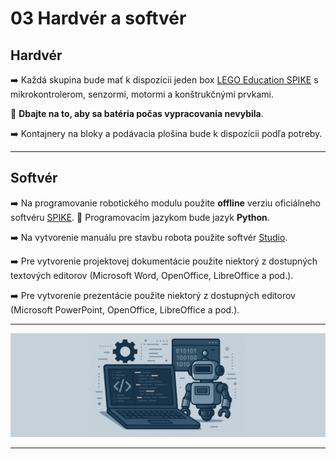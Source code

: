 # 03 Hardvér a softvér

## Hardvér

:arrow_right:	Každá skupina bude mať k dispozícii jeden box [LEGO Education SPIKE](https://education.lego.com/en-us/products/lego-education-spike-prime-set/45678/) s mikrokontrolerom, senzormi, motormi a konštrukčnými prvkami.

:low_battery:	**Dbajte na to, aby sa batéria počas vypracovania nevybila**.

:arrow_right:	Kontajnery na bloky a podávacia plošina bude k dispozícii podľa potreby.

---

## Softvér

:arrow_right:	Na programovanie robotického modulu použite **offline** verziu oficiálneho softvéru [SPIKE](https://education.lego.com/en-us/downloads/spike-app/software/). :snake: Programovacím jazykom bude jazyk **Python**. 

:arrow_right:	Na vytvorenie manuálu pre stavbu robota použite softvér [Studio](https://www.bricklink.com/v3/studio/download.page).

:arrow_right: Pre vytvorenie projektovej dokumentácie použite niektorý z dostupných textových editorov (Microsoft Word, OpenOffice, LibreOffice a pod.).

:arrow_right: Pre vytvorenie prezentácie použite niektorý z dostupných editorov (Microsoft PowerPoint, OpenOffice, LibreOffice a pod.).

---

![OBR](https://github.com/PavolSte/Robotika4/blob/f28b41b259a8da2fb75b20ab0b11bc5c0a994a3d/S%C3%BAbory/Hardv%C3%A9r%20a%20softv%C3%A9r.png)

---
